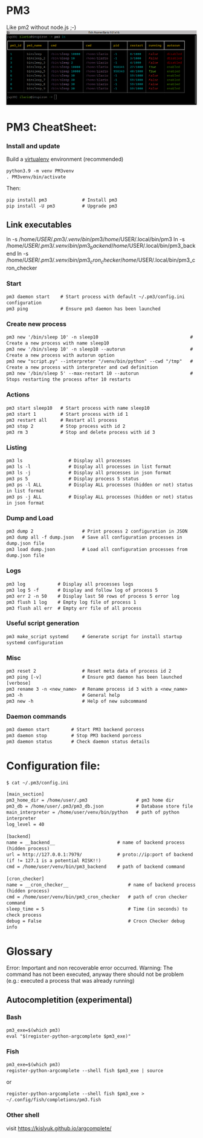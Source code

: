 # PM3
Like pm2 without node.js ;-)
![](https://github.com/ilariofebi/PM3/blob/main/screenshots/ls.png?raw=true)
# PM3 CheatSheet:
### Install and update
Build a [virtualenv](https://docs.python.org/3.9/tutorial/venv.html) environment (recommended)
```
python3.9 -m venv PM3venv
. PM3venv/bin/activate
```
Then:
```
pip install pm3             # Install pm3
pip install -U pm3          # Upgrade pm3
```

## Link executables

ln -s /home/$USER/.pm3/.venv/bin/pm3 /home/$USER/.local/bin/pm3
ln -s /home/$USER/.pm3/.venv/bin/pm3_backend /home/$USER/.local/bin/pm3_backend
ln -s /home/$USER/.pm3/.venv/bin/pm3_cron_checker /home/$USER/.local/bin/pm3_cron_checker

### Start
```
pm3 daemon start    # Start process with default ~/.pm3/config.ini configuration 
pm3 ping            # Ensure pm3 daemon has been launched
```

### Create new process
```
pm3 new '/bin/sleep 10' -n sleep10                                  # Create a new process with name sleep10
pm3 new '/bin/sleep 10' -n sleep10 --autorun                        # Create a new process with autorun option
pm3 new "script.py" --interpreter "/venv/bin/python" --cwd "/tmp"   # Create a new process with interpreter and cwd definition
pm3 new '/bin/sleep 5' --max-restart 10 --autorun                   # Stops restarting the process after 10 restarts        
```
### Actions
```
pm3 start sleep10   # Start process with name sleep10
pm3 start 1         # Start process with id 1
pm3 restart all     # Restart all process
pm3 stop 2          # Stop process with id 2 
pm3 rm 3            # Stop and delete process with id 3
```

### Listing
```
pm3 ls                 # Display all processes
pm3 ls -l              # Display all processes in list format
pm3 ls -j              # Display all processes in json format
pm3 ps 5               # Display process 5 status
pm3 ps -l ALL          # Display ALL processes (hidden or not) status in list format
pm3 ps -j ALL          # Display ALL processes (hidden or not) status in json format
```

### Dump and Load
```
pm3 dump 2                  # Print process 2 configuration in JSON
pm3 dump all -f dump.json   # Save all configuration processes in dump.json file 
pm3 load dump.json          # Load all configuration processes from dump.json file 
```

### Logs
```
pm3 log            # Display all processes logs
pm3 log 5 -f       # Display and follow log of process 5
pm3 err 2 -n 50    # Display last 50 rows of process 5 error log 
pm3 flush 1 log    # Empty log file of process 1
pm3 flush all err  # Empty err file of all process
```

### Useful script generation
```
pm3 make_script systemd     # Generate script for install startup systemd configuration
```

### Misc
```
pm3 reset 2                 # Reset meta data of process id 2
pm3 ping [-v]               # Ensure pm3 daemon has been launched [verbose]
pm3 rename 3 -n <new_name>  # Rename process id 3 with a <new_name>
pm3 -h                      # General help
pm3 new -h                  # Help of new subcommand  
```

### Daemon commands
```
pm3 daemon start        # Start PM3 backend porcess
pm3 daemon stop         # Stop PM3 backend porcess
pm3 daemon status       # Check daemon status details
```

# Configuration file:
`$ cat ~/.pm3/config.ini`
```
[main_section]
pm3_home_dir = /home/user/.pm3                  # pm3 home dir
pm3_db = /home/user/.pm3/pm3_db.json            # Database store file
main_interpreter = /home/user/venv/bin/python   # path of python interpreter
log_level = 40

[backend]
name = __backend__                       # name of backend process (hidden process)
url = http://127.0.0.1:7979/             # proto://ip:port of backend (if != 127.1 is a potential RISK!!)
cmd = /home/user/venv/bin/pm3_backend    # path of backend command

[cron_checker]
name = __cron_checker__                      # name of backend process (hidden process)
cmd = /home/user/venv/bin/pm3_cron_checker   # path of cron checker command
sleep_time = 5                               # Time (in seconds) to check process                            
debug = False                                # Crocn Checker debug info
```
# Glossary
Error: Important and non recoverable error occurred.
Warning: The command has not been executed, anyway there should not be problem
(e.g.: executed a process that was already running)

## Autocompletition (experimental)
### Bash
```
pm3_exe=$(which pm3)
eval "$(register-python-argcomplete $pm3_exe)"
```

### Fish
```
pm3_exe=$(which pm3)
register-python-argcomplete --shell fish $pm3_exe | source
```
or
```
register-python-argcomplete --shell fish $pm3_exe > ~/.config/fish/completions/pm3.fish
```

### Other shell
visit https://kislyuk.github.io/argcomplete/


